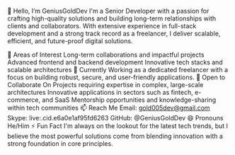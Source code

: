 👋 Hello, I’m GeniusGoldDev
I'm a Senior Developer with a passion for crafting high-quality solutions and building long-term relationships with clients and collaborators. With extensive experience in full-stack development and a strong track record as a freelancer, I deliver scalable, efficient, and future-proof digital solutions.

👀 Areas of Interest
Long-term collaborations and impactful projects
Advanced frontend and backend development
Innovative tech stacks and scalable architectures
🌱 Currently
Working as a dedicated freelancer with a focus on building robust, secure, and user-friendly applications.
💞️ Open to Collaborate On
Projects requiring expertise in complex, large-scale architectures
Innovative applications in sectors such as fintech, e-commerce, and SaaS
Mentorship opportunities and knowledge-sharing within tech communities
📫 Reach Me
Email: gold005dev@gmail.com
Skype: live:.cid.e6a0e1af95fd6263
GitHub: @GeniusGoldDev
😄 Pronouns
He/Him
⚡ Fun Fact
I'm always on the lookout for the latest tech trends, but I believe the most powerful solutions come from blending innovation with a strong foundation in core principles.

<!---
GeniusGoldDev/GeniusGoldDev is a ✨ special ✨ repository because its `README.md` (this file) appears on your GitHub profile.
You can click the Preview link to take a look at your changes.
--->
